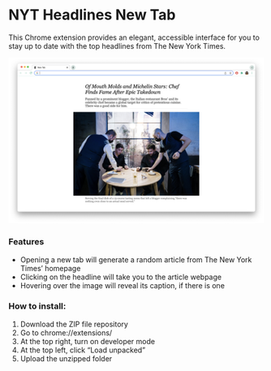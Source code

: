 # NYT Headlines New Tab

This Chrome extension provides an elegant, accessible interface for you to stay up to date with the top headlines from The New York Times.

![Screen Shot 2021-12-23 at 11.55.57 AM.png](images/Screen_Shot_2021-12-23_at_11.55.57_AM.png)

### Features

- Opening a new tab will generate a random article from The New York Times’ homepage
- Clicking on the headline will take you to the article webpage
- Hovering over the image will reveal its caption, if there is one

### How to install:

1. Download the ZIP file repository
2. Go to chrome://extensions/
3. At the top right, turn on developer mode
4. At the top left, click “Load unpacked”
5. Upload the unzipped folder